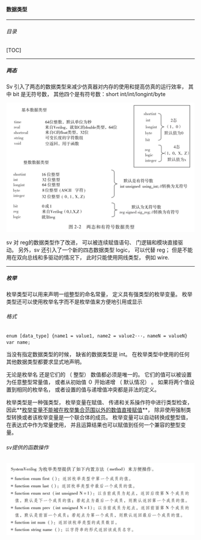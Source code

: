 

####  数据类型

------

###### 目录

[TOC]

------

##### 两态

Sv 引入了两态的数据类型来减少仿真器对内存的使用和提高仿真的运行效率， 其中 bit 是无符号数， 其他四个是有符号数：short int/int/longint/byte

![image-20220208172233810](../pic/image-20220208172233810.png)

sv 对 reg的数据类型作了改进， 可以被连续赋值语句、 门逻辑和模块直接驱
动。 另外，sv 还引入了一个新的四态数据类型 logic， 可以代替 reg； 但是不能用在双向总线和多驱动的情况下， 此时只能使用网线类型， 例如 wire.

------

##### 枚举

枚举类型可以用来声明一组整型的命名常量， 定义具有强类型的枚举变量。 枚举类型还可以使用枚举名字而不是枚举值来方便地引用或显示

###### 格式

`enum [data_type] {name1 = value1, name2 = value2···，nameN = valueN} var name;`

当没有指定数据类型的时候， 缺省的数据类型是 int。 在枚举类型中使用的任何其他数据类型都要求显式地声明。

无论是枚举名 还是它们的 （ 整型） 数值都必须是唯一的。 它们的值可以被设置为任意整型常量值， 或者从初始值 ０ 开始递增 （ 默认情况） 。 如果将两个值设置到相同的枚举名， 或者设置的值与递增值冲突都是非法的定义。

枚举类型是一种强类型， 枚举变量在赋值、 传递和关系操作符中进行类型检查， 因此**<u>枚举变量不能被在枚举集合范围以外的数值直接赋值</u>**， 除非使用强制类型转换或者该枚举变量是一个联合体的成员。 枚举变量可以自动转换成整型值， 在表达式中作为常量使用， 并且运算结果也可以赋值到任何一个兼容的整型变量。

###### sv提供的函数操作

![image-20220208173424448](../pic/image-20220208173424448.png)